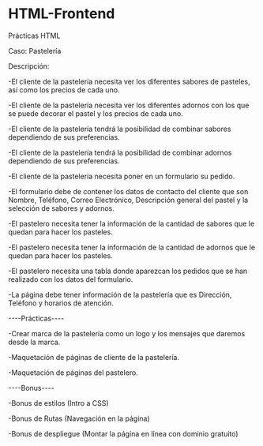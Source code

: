 # HTML-Frontend
Prácticas HTML

Caso: Pastelería

Descripción:

-El cliente de la pastelería necesita ver los diferentes sabores de pasteles, así como los precios de cada uno.

-El cliente de la pastelería necesita ver los diferentes adornos con los que se puede decorar el pastel y los precios de cada uno.

-El cliente de la pastelería tendrá la posibilidad de combinar sabores dependiendo de sus preferencias.

-El cliente de la pastelería tendrá la posibilidad de combinar adornos dependiendo de sus preferencias.

-El cliente de la pastelería necesita poner en un formulario su pedido.

-El formulario debe de contener los datos de contacto del cliente que son Nombre, Teléfono, Correo Electrónico, Descripción general del pastel y la selección de sabores y adornos.

-El pastelero necesita tener la información de la cantidad de sabores que le quedan para hacer los pasteles.

-El pastelero necesita tener la información de la cantidad de adornos que le quedan para hacer los pasteles.

-El pastelero necesita una tabla donde aparezcan los pedidos que se han realizado con los datos del formulario.

-La página debe tener información de la pastelería que es Dirección, Teléfono y horarios de atención.

----Prácticas----

-Crear marca de la pastelería como un logo y los mensajes que daremos desde la marca.

-Maquetación de páginas de cliente de la pastelería.

-Maquetación de páginas del pastelero.

----Bonus----

-Bonus de estilos (Intro a CSS)

-Bonus de Rutas (Navegación en la página)

-Bonus de despliegue (Montar la página en línea con dominio gratuito)

